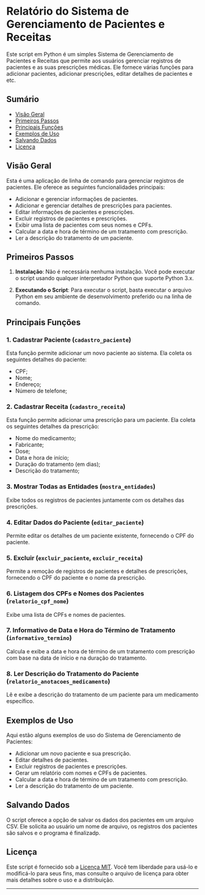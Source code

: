 # Relatório do Sistema de Gerenciamento de Pacientes e Receitas

Este script em Python é um simples Sistema de Gerenciamento de Pacientes e Receitas que permite aos usuários gerenciar registros de pacientes e as suas prescrições médicas. Ele fornece várias funções para adicionar pacientes, adicionar prescrições, editar detalhes de pacientes e etc.

## Sumário

- [Visão Geral](#visão-geral)
- [Primeiros Passos](#primeiros-passos)
- [Principais Funções](#principais-funções)
- [Exemplos de Uso](#exemplos-de-uso)
- [Salvando Dados](#salvando-dados)
- [Licença](#licença)

## Visão Geral

Esta é uma aplicação de linha de comando para gerenciar registros de pacientes. Ele oferece as seguintes funcionalidades principais:

- Adicionar e gerenciar informações de pacientes.
- Adicionar e gerenciar detalhes de prescrições para pacientes.
- Editar informações de pacientes e prescrições.
- Excluir registros de pacientes e prescrições.
- Exibir uma lista de pacientes com seus nomes e CPFs.
- Calcular a data e hora de término de um tratamento com prescrição.
- Ler a descrição do tratamento de um paciente.

## Primeiros Passos

1. **Instalação**: Não é necessária nenhuma instalação. Você pode executar o script usando qualquer interpretador Python que suporte Python 3.x.

2. **Executando o Script**: Para executar o script, basta executar o arquivo Python em seu ambiente de desenvolvimento preferido ou na linha de comando.

## Principais Funções

### 1. Cadastrar Paciente (`cadastro_paciente`)

Esta função permite adicionar um novo paciente ao sistema. Ela coleta os seguintes detalhes do paciente:
- CPF;
- Nome;
- Endereço;
- Número de telefone;

### 2. Cadastrar Receita (`cadastro_receita`)

Esta função permite adicionar uma prescrição para um paciente. Ela coleta os seguintes detalhes da prescrição:
- Nome do medicamento;
- Fabricante;
- Dose;
- Data e hora de início;
- Duração do tratamento (em dias);
- Descrição do tratamento;

### 3. Mostrar Todas as Entidades (`mostra_entidades`)

Exibe todos os registros de pacientes juntamente com os detalhes das prescrições.

### 4. Editar Dados do Paciente (`editar_paciente`)

Permite editar os detalhes de um paciente existente, fornecendo o CPF do paciente.

### 5. Excluir (`excluir_paciente`, `excluir_receita`)

Permite a remoção de registros de pacientes e detalhes de prescrições, fornecendo o CPF do paciente e o nome da prescrição.

### 6. Listagem dos CPFs e Nomes dos Pacientes (`relatorio_cpf_nome`)

Exibe uma lista de CPFs e nomes de pacientes.

### 7. Informativo de Data e Hora do Término de Tratamento (`informativo_termino`)

Calcula e exibe a data e hora de término de um tratamento com prescrição com base na data de início e na duração do tratamento.

### 8. Ler Descrição do Tratamento do Paciente (`relatorio_anotacoes_medicamento`)

Lê e exibe a descrição do tratamento de um paciente para um medicamento específico.

## Exemplos de Uso

Aqui estão alguns exemplos de uso do Sistema de Gerenciamento de Pacientes:

- Adicionar um novo paciente e sua prescrição.
- Editar detalhes de pacientes.
- Excluir registros de pacientes e prescrições.
- Gerar um relatório com nomes e CPFs de pacientes.
- Calcular a data e hora de término de um tratamento com prescrição.
- Ler a descrição do tratamento de um paciente.

## Salvando Dados

O script oferece a opção de salvar os dados dos pacientes em um arquivo CSV. Ele solicita ao usuário um nome de arquivo, os registros dos pacientes são salvos e o programa é finalizadp.

## Licença

Este script é fornecido sob a [Licença MIT](LICENSE.md). Você tem liberdade para usá-lo e modificá-lo para seus fins, mas consulte o arquivo de licença para obter mais detalhes sobre o uso e a distribuição.

---

